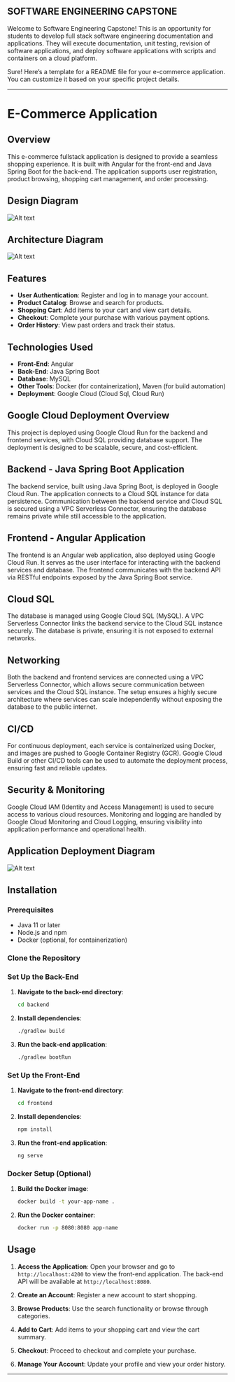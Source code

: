 
## SOFTWARE ENGINEERING CAPSTONE
Welcome to Software Engineering Capstone! This is an opportunity for students to develop full stack software engineering documentation and applications. They will execute documentation, unit testing, revision of software applications, and deploy software applications with scripts and containers on a cloud platform.

Sure! Here’s a template for a README file for your e-commerce application. You can customize it based on your specific project details.

---

# E-Commerce Application

## Overview

This e-commerce fullstack application is designed to provide a seamless shopping experience. It is built with Angular for the front-end and Java Spring Boot for the back-end. The application supports user registration, product browsing, shopping cart management, and order processing.

## Design Diagram

![Alt text](./assets/design_diagram.png)


## Architecture Diagram

![Alt text](./assets/architecture_diagram.png)


## Features

- **User Authentication**: Register and log in to manage your account.
- **Product Catalog**: Browse and search for products.
- **Shopping Cart**: Add items to your cart and view cart details.
- **Checkout**: Complete your purchase with various payment options.
- **Order History**: View past orders and track their status.

## Technologies Used

- **Front-End**: Angular
- **Back-End**: Java Spring Boot
- **Database**: MySQL
- **Other Tools**: Docker (for containerization), Maven (for build automation)
- **Deployment**: Google Cloud (Cloud Sql, Cloud Run)

## Google Cloud Deployment Overview
This project is deployed using Google Cloud Run for the backend and frontend services, with Cloud SQL providing database support. The deployment is designed to be scalable, secure, and cost-efficient.

## Backend - Java Spring Boot Application
The backend service, built using Java Spring Boot, is deployed in Google Cloud Run.
The application connects to a Cloud SQL instance for data persistence.
Communication between the backend service and Cloud SQL is secured using a VPC Serverless Connector, ensuring the database remains private while still accessible to the application.

## Frontend - Angular Application
The frontend is an Angular web application, also deployed using Google Cloud Run.
It serves as the user interface for interacting with the backend services and database.
The frontend communicates with the backend API via RESTful endpoints exposed by the Java Spring Boot service.

## Cloud SQL
The database is managed using Google Cloud SQL (MySQL).
A VPC Serverless Connector links the backend service to the Cloud SQL instance securely.
The database is private, ensuring it is not exposed to external networks.

## Networking
Both the backend and frontend services are connected using a VPC Serverless Connector, which allows secure communication between services and the Cloud SQL instance.
The setup ensures a highly secure architecture where services can scale independently without exposing the database to the public internet.

## CI/CD
For continuous deployment, each service is containerized using Docker, and images are pushed to Google Container Registry (GCR).
Google Cloud Build or other CI/CD tools can be used to automate the deployment process, ensuring fast and reliable updates.

## Security & Monitoring
Google Cloud IAM (Identity and Access Management) is used to secure access to various cloud resources.
Monitoring and logging are handled by Google Cloud Monitoring and Cloud Logging, ensuring visibility into application performance and operational health.

## Application Deployment Diagram
![Alt text](assets/three_tier_web_app_v6.png)

## Installation

### Prerequisites

- Java 11 or later
- Node.js and npm
- Docker (optional, for containerization)

### Clone the Repository
### Set Up the Back-End

1. **Navigate to the back-end directory**:

    ```bash
    cd backend
    ```

2. **Install dependencies**:

    ```bash
    ./gradlew build
    ```

3. **Run the back-end application**:

    ```bash
    ./gradlew bootRun
    ```

### Set Up the Front-End

1. **Navigate to the front-end directory**:

    ```bash
    cd frontend
    ```

2. **Install dependencies**:

    ```bash
    npm install
    ```

3. **Run the front-end application**:

    ```bash
    ng serve
    ```

### Docker Setup (Optional)

1. **Build the Docker image**:

    ```bash
    docker build -t your-app-name .
    ```

2. **Run the Docker container**:

    ```bash
    docker run -p 8080:8080 app-name
    ```

## Usage

1. **Access the Application**: Open your browser and go to `http://localhost:4200` to view the front-end application. The back-end API will be available at `http://localhost:8080`.

2. **Create an Account**: Register a new account to start shopping.

3. **Browse Products**: Use the search functionality or browse through categories.

4. **Add to Cart**: Add items to your shopping cart and view the cart summary.

5. **Checkout**: Proceed to checkout and complete your purchase.

6. **Manage Your Account**: Update your profile and view your order history.


---
